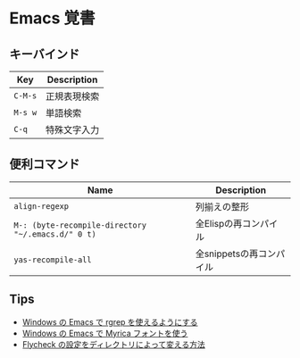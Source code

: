 # Emacs 覚書

## キーバインド

| Key     | Description  |
| ------- | ------------ |
| `C-M-s` | 正規表現検索 |
| `M-s w` | 単語検索     |
| `C-q`   | 特殊文字入力 |

## 便利コマンド

| Name                                               | Description              |
| -------------------------------------------------- | ------------------------ |
| `align-regexp`                                     | 列揃えの整形             |
| `M-: (byte-recompile-directory "~/.emacs.d/" 0 t)` | 全Elispの再コンパイル    |
| `yas-recompile-all`                                | 全snippetsの再コンパイル |

## Tips

- [Windows の Emacs で rgrep を使えるようにする](http://qiita.com/ybiquitous/items/2f2206ff7a557c4cbc11)
- [Windows の Emacs で Myrica フォントを使う](http://qiita.com/ybiquitous/items/5b319a62e9260b65bab0)
- [Flycheck の設定をディレクトリによって変える方法](http://qiita.com/ybiquitous/items/9366bc4599abf78eac54)
